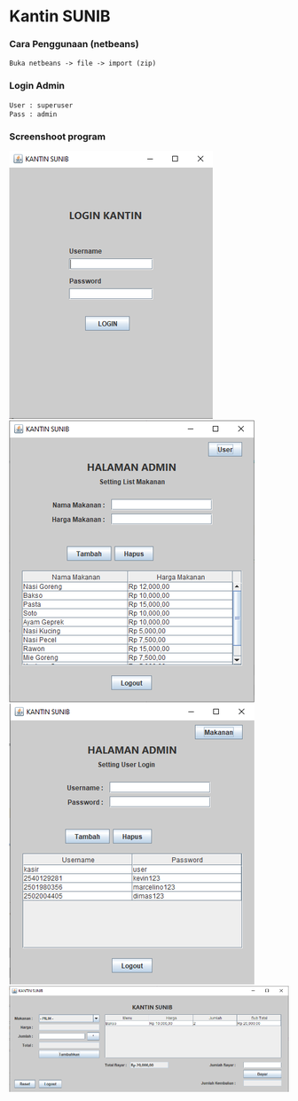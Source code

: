 # Kantin SUNIB

### Cara Penggunaan (netbeans)
```
Buka netbeans -> file -> import (zip)
```

### Login Admin
```
User : superuser
Pass : admin
```

### Screenshoot program
<img src="Screenshot (173).png">
<img src="Screenshot (174).png">
<img src="Screenshot (175).png">
<img src="Screenshot (176).png">
